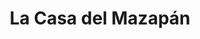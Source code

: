 ---
title: "La Casa del Mazapán"
url: /toledo/la-casa-del-mazapan-calle-del-nuncio-viejo/
shop: charcutería
---
